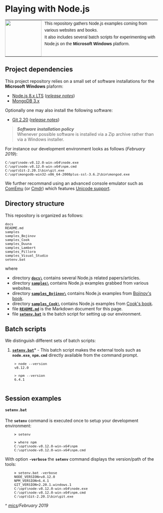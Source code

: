 # Playing with Node.js

<table style="font-family:Helvetica,Arial;font-size:14px;line-height:1.6;">
  <tr>
  <td style="border:0;padding:0 10px 0 0;min-width:120px;"><a href="http://nodejs.org/"><img src="https://nodejs.org/static/images/logos/nodejs-new-pantone-black.png" width="120"/></a></td>
  <td style="border:0;padding:0;vertical-align:text-top;">This repository gathers Node.js examples coming from various websites and books.<br/>
  It also includes several batch scripts for experimenting with Node.js on the <b>Microsoft Windows</b> platform.
  </td>
  </tr>
</table>

## Project dependencies

This project repository relies on a small set of software installations for the **Microsoft Windows** plaform:

- [Node.js 8.x LTS](https://nodejs.org/en/download/) ([*release notes*](https://github.com/nodejs/node/blob/master/doc/changelogs/CHANGELOG_V8.md#8.12.0))
- [MongoDB 3.x](https://www.mongodb.org/dl/win32/x86_64-2008plus-ssl)

Optionally one may also install the following software:

- [Git 2.20](https://git-scm.com/download/win) ([*release notes*](https://raw.githubusercontent.com/git/git/master/Documentation/RelNotes/2.20.1.txt))

> ***Software installation policy***<br/>
> Whenever possible software is installed via a Zip archive rather than via a Windows installer.

For instance our development environment looks as follows (*February 2019*):

<pre style="font-size:80%;">
C:\opt\node-v8.12.0-win-x64\node.exe
C:\opt\node-v8.12.0-win-x64\npm.cmd
C:\opt\Git-2.20.1\bin\git.exe
C:\opt\mongodb-win32-x86_64-2008plus-ssl-3.6.2\bin\mongod.exe
</pre>

We further recommand using an advanced console emulator such as [ComEmu](https://conemu.github.io/) (or [Cmdr](http://cmder.net/)) which features [Unicode support](https://conemu.github.io/en/UnicodeSupport.html).

## Directory structure

This repository is organized as follows:
<pre style="font-size:80%;">
docs
README.md
samples
samples_Bojinov
samples_Cook
samples_Duuna
samples_Lambert
samples_Pillora
samples_Visual_Studio
setenv.bat
</pre>

where

- directory [**`docs\`**](docs/) contains several Node.js related papers/articles.
- directory [**`samples\`**](samples/) contains Node.js examples grabbed from various websites.
- directory [**`samples_Bojinov\`**](samples_Bojinov/) contains Node.js examples from [Bojinov's book](https://www.amazon.com/RESTful-Web-API-Design-Node-JS/dp/1786469138).
- directory [**`samples_Cook\`**](samples_Cook/) contains Node.js examples from [Cook's book](https://www.amazon.com/Node-js-Essentials-Fabian-Cook/dp/1785284924).
- file [**`README.md`**](README.md) is the Markdown document for this page.
- file [**`setenv.bat`**](setenv.bat) is the batch script for setting up our environment.

## Batch scripts

We distinguish different sets of batch scripts:

1. [**`setenv.bat`**](setenv.bat)* - This batch script makes the external tools such as **`node.exe`**, **`npm.cmd`** directly available from the command prompt.

    <pre style="font-size:80%;">
    &gt; node --version
    v8.12.0

    &gt; npm --version
    6.4.1
    </pre>


## Session examples

#### `setenv.bat`

The **`setenv`** command is executed once to setup your development environment:

<pre style="margin:10px 0 0 30px;font-size:80%;">
<b>&gt;</b> setenv

<b>&gt;</b> where npm
C:\opt\node-v8.12.0-win-x64\npm
C:\opt\node-v8.12.0-win-x64\npm.cmd
</pre>

With option **`-verbose`** the **`setenv`** command displays the version/path of the tools:

<pre style="margin:10px 0 0 30px;font-size:80%;">
<b>&gt;</b> setenv.bat -verbose
NODE_VERSION=v8.12.0
NPM_VERSION=6.4.1
GIT_VERSION=2.20.1.windows.1
C:\opt\node-v8.12.0-win-x64\node.exe
C:\opt\node-v8.12.0-win-x64\npm.cmd
C:\opt\Git-2.20.1\bin\git.exe
</pre>


^
*[mics](http://lampwww.epfl.ch/~michelou/)/February 2019*

